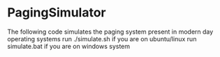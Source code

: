 # PagingSimulator

The following code simulates the paging system present in modern day operating systems
run ./simulate.sh if you are on ubuntu/linux
run simulate.bat if you are on windows system
